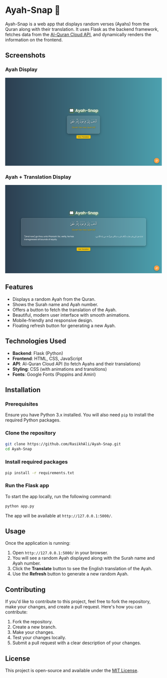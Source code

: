 # Ayah-Snap 📖

Ayah-Snap is a web app that displays random verses (Ayahs) from the Quran along with their translation. It uses Flask as the backend framework, fetches data from the [Al-Quran Cloud API](https://alquran.cloud/), and dynamically renders the information on the frontend.

## Screenshots

### Ayah Display
![Screenshot 1](assets/screen1.png)

### Ayah + Translation Display
![Screenshot 2](assets/screen2.png)

## Features
- Displays a random Ayah from the Quran.
- Shows the Surah name and Ayah number.
- Offers a button to fetch the translation of the Ayah.
- Beautiful, modern user interface with smooth animations.
- Mobile-friendly and responsive design.
- Floating refresh button for generating a new Ayah.

## Technologies Used
- **Backend**: Flask (Python)
- **Frontend**: HTML, CSS, JavaScript
- **API**: Al-Quran Cloud API (to fetch Ayahs and their translations)
- **Styling**: CSS (with animations and transitions)
- **Fonts**: Google Fonts (Poppins and Amiri)

## Installation

### Prerequisites

Ensure you have Python 3.x installed. You will also need `pip` to install the required Python packages.

### Clone the repository

```bash
git clone https://github.com/RasikhAli/Ayah-Snap.git
cd Ayah-Snap
```

### Install required packages

```bash
pip install -r requirements.txt
```

### Run the Flask app

To start the app locally, run the following command:

```bash
python app.py
```

The app will be available at `http://127.0.0.1:5000/`.

## Usage

Once the application is running:

1. Open `http://127.0.0.1:5000/` in your browser.
2. You will see a random Ayah displayed along with the Surah name and Ayah number.
3. Click the **Translate** button to see the English translation of the Ayah.
4. Use the **Refresh** button to generate a new random Ayah.

## Contributing

If you'd like to contribute to this project, feel free to fork the repository, make your changes, and create a pull request. Here's how you can contribute:

1. Fork the repository.
2. Create a new branch.
3. Make your changes.
4. Test your changes locally.
5. Submit a pull request with a clear description of your changes.

## License

This project is open-source and available under the [MIT License](LICENSE).
